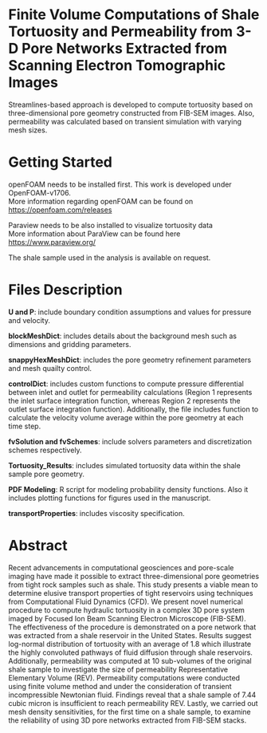 #  Finite Volume Computations of Shale Tortuosity and Permeability from 3-D Pore Networks Extracted from Scanning Electron Tomographic Images
Streamlines-based approach is developed to compute tortuosity based on three-dimensional pore geometry constructed from FIB-SEM images. Also, permeability was calculated based on transient simulation with varying mesh sizes. 

#  Getting Started
openFOAM needs to be installed first. This work is developed under OpenFOAM-v1706.  
More information regarding openFOAM can be found on https://openfoam.com/releases  

Paraview needs to be also installed to visualize tortuosity data  
More information about ParaView can be found here https://www.paraview.org/ 

The shale sample used in the analysis is available on request. 

#  Files Description
**U and P**: include boundary condition assumptions and values for pressure and velocity. 

**blockMeshDict**: includes details about the background mesh such as dimensions and gridding parameters. 

**snappyHexMeshDict**: includes the pore geometry refinement parameters and mesh quailty control.

**controlDict**: includes custom functions to compute pressure differential between inlet and outlet for permeability calculations (Region 1 represents the inlet surface integration function, whereas Region 2 represents the outlet surface integration function). Additionally, the file includes function to calculate the velocity volume average within the pore geometry at each time step.

**fvSolution and fvSchemes**: include solvers parameters and discretization schemes respectively.

**Tortuosity_Results**: includes simulated tortuosity data within the shale sample pore geometry.

**PDF Modeling**: R script for modeling probability density functions. Also it includes plotting functions for figures used in the manuscript.  

**transportProperties**: includes viscosity specification.    



# Abstract
Recent advancements in computational geosciences and pore-scale imaging have
made it possible to extract three-dimensional pore geometries from tight rock samples
such as shale. This study presents a viable mean to determine elusive transport
properties of tight reservoirs using techniques from Computational Fluid Dynamics
(CFD). We present novel numerical procedure to compute hydraulic tortuosity in a
complex 3D pore system imaged by Focused Ion Beam Scanning Electron Microscope
(FIB-SEM). The effectiveness of the procedure is demonstrated on a pore network that
was extracted from a shale reservoir in the United States. Results suggest log-normal
distribution of tortuosity with an average of 1.8 which illustrate the highly convoluted
pathways of fluid diffusion through shale reservoirs. Additionally, permeability was
computed at 10 sub-volumes of the original shale sample to investigate the size of
permeability Representative Elementary Volume (REV). Permeability computations
were conducted using finite volume method and under the consideration of transient
incompressible Newtonian fluid. Findings reveal that a shale sample of 7.44 cubic
micron is insufficient to reach permeability REV. Lastly, we carried out mesh density
sensitivities, for the first time on a shale sample, to examine the reliability of using 3D
pore networks extracted from FIB-SEM stacks.
